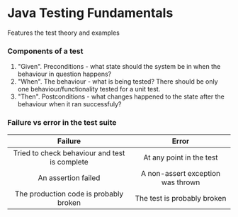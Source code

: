 # Java Testing Fundamentals
Features the test theory and examples

### Components of a test
1. "Given". Preconditions - what state should the system be in when the behaviour in question happens?
2. "When". The behaviour - what is being tested? There should be only one behaviour/functionality tested for a unit test.
3. "Then". Postconditions - what changes happened to the state after the behaviour when it ran successfuly?

### Failure vs error in the test suite
| Failure | Error |
| :--------: | :-----: |
|Tried to check behaviour and test is complete | At any point in the test |
|An assertion failed | A non-assert exception was thrown |
|The production code is probably broken | The test is probably broken |

